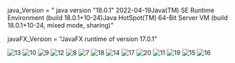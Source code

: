 java_Version = " java version "18.0.1" 2022-04-19Java(TM) SE Runtime Environment 
				(build 18.0.1+10-24)Java HotSpot(TM) 64-Bit Server VM (build 18.0.1+10-24, mixed mode, sharing)"

javaFX_Version  = "JavaFX runtime of version 17.0.1"

![13](https://github.com/SMIL3Cr4Ck3R/carDealerShipPOS_DBP/assets/133254346/892e3238-cf7e-4233-94a7-16ba2acaed94)
![10](https://github.com/SMIL3Cr4Ck3R/carDealerShipPOS_DBP/assets/133254346/844afdf7-2e42-4059-a04b-7b0a8068efee)
![9](https://github.com/SMIL3Cr4Ck3R/carDealerShipPOS_DBP/assets/133254346/0bf1d71e-8d49-4158-9fce-4bec4ab224e7)
![12](https://github.com/SMIL3Cr4Ck3R/carDealerShipPOS_DBP/assets/133254346/46d6840b-cfd0-40a4-acca-90a7c1d90fba)
![8](https://github.com/SMIL3Cr4Ck3R/carDealerShipPOS_DBP/assets/133254346/b816e474-2dc2-43f4-9fbc-e343b5de0394)
![7](https://github.com/SMIL3Cr4Ck3R/carDealerShipPOS_DBP/assets/133254346/b53d42a8-24b7-4fda-aa9d-c5588e488d74)
![18](https://github.com/SMIL3Cr4Ck3R/carDealerShipPOS_DBP/assets/133254346/13382cf1-29bb-4b0e-8287-64907348c4cc)
![14](https://github.com/SMIL3Cr4Ck3R/carDealerShipPOS_DBP/assets/133254346/72a9f8cb-c3fa-4698-b015-1cb9dae48ad8)
![17](https://github.com/SMIL3Cr4Ck3R/carDealerShipPOS_DBP/assets/133254346/aa19aae5-ea40-411b-a7fd-94c72e66977b)
![20](https://github.com/SMIL3Cr4Ck3R/carDealerShipPOS_DBP/assets/133254346/60664b9d-1a3f-41b1-9363-cae91826c4f2)
![11](https://github.com/SMIL3Cr4Ck3R/carDealerShipPOS_DBP/assets/133254346/185b59cf-bf70-4bb8-8bef-27266cf2e7ff)
![19](https://github.com/SMIL3Cr4Ck3R/carDealerShipPOS_DBP/assets/133254346/76c71d9a-8d3e-465b-a6a2-218901257056)
![15](https://github.com/SMIL3Cr4Ck3R/carDealerShipPOS_DBP/assets/133254346/2a77ae57-6102-492d-9eb4-80bca9c1f7ea)
![16](https://github.com/SMIL3Cr4Ck3R/carDealerShipPOS_DBP/assets/133254346/15ab1ccb-285f-4b44-b545-c74695e8f5d4)
